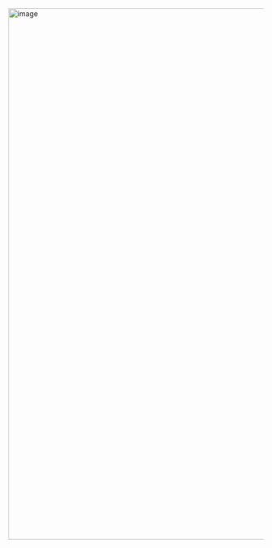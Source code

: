 <img width="1220" height="1050" alt="image" src="https://github.com/user-attachments/assets/2a40b30c-2833-4785-a42a-0550e6e4b9a6" />
